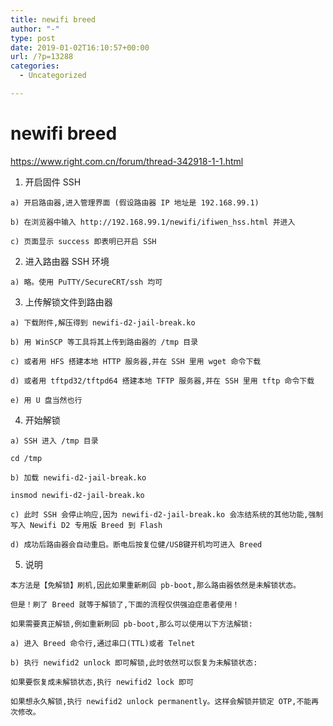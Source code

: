 ```yaml
---
title: newifi breed
author: "-"
type: post
date: 2019-01-02T16:10:57+00:00
url: /?p=13288
categories:
  - Uncategorized

---
```

# newifi breed
https://www.right.com.cn/forum/thread-342918-1-1.html

  1. 开启固件 SSH
  
    a) 开启路由器,进入管理界面 (假设路由器 IP 地址是 192.168.99.1)
  
    b) 在浏览器中输入 http://192.168.99.1/newifi/ifiwen_hss.html 并进入
  
    c) 页面显示 success 即表明已开启 SSH

  2. 进入路由器 SSH 环境
  
    a) 略。使用 PuTTY/SecureCRT/ssh 均可

  3. 上传解锁文件到路由器
  
    a) 下载附件,解压得到 newifi-d2-jail-break.ko
  
    b) 用 WinSCP 等工具将其上传到路由器的 /tmp 目录
  
    c) 或者用 HFS 搭建本地 HTTP 服务器,并在 SSH 里用 wget 命令下载
  
    d) 或者用 tftpd32/tftpd64 搭建本地 TFTP 服务器,并在 SSH 里用 tftp 命令下载
  
    e) 用 U 盘当然也行

  4. 开始解锁
  
    a) SSH 进入 /tmp 目录
      
    cd /tmp
  
    b) 加载 newifi-d2-jail-break.ko
      
    insmod newifi-d2-jail-break.ko
  
    c) 此时 SSH 会停止响应,因为 newifi-d2-jail-break.ko 会冻结系统的其他功能,强制写入 Newifi D2 专用版 Breed 到 Flash
  
    d) 成功后路由器会自动重启。断电后按复位健/USB键开机均可进入 Breed

  5. 说明
  
    本方法是【免解锁】刷机,因此如果重新刷回 pb-boot,那么路由器依然是未解锁状态。
  
    但是！刷了 Breed 就等于解锁了,下面的流程仅供强迫症患者使用！
  
    如果需要真正解锁,例如重新刷回 pb-boot,那么可以使用以下方法解锁: 
  
    a) 进入 Breed 命令行,通过串口(TTL)或者 Telnet
  
    b) 执行 newifid2 unlock 即可解锁,此时依然可以恢复为未解锁状态: 
      
    如果要恢复成未解锁状态,执行 newifid2 lock 即可
      
    如果想永久解锁,执行 newifid2 unlock permanently。这样会解锁并锁定 OTP,不能再次修改。